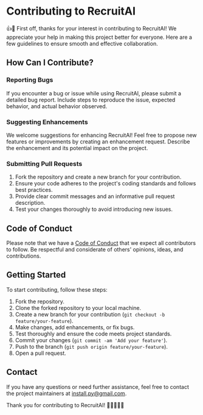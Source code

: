 # Contributing to RecruitAI

👍🎉 First off, thanks for your interest in contributing to RecruitAI! We appreciate your help in making this project better for everyone. Here are a few guidelines to ensure smooth and effective collaboration.

## How Can I Contribute?

### Reporting Bugs

If you encounter a bug or issue while using RecruitAI, please submit a detailed bug report. Include steps to reproduce the issue, expected behavior, and actual behavior observed.

### Suggesting Enhancements

We welcome suggestions for enhancing RecruitAI! Feel free to propose new features or improvements by creating an enhancement request. Describe the enhancement and its potential impact on the project.

### Submitting Pull Requests

1. Fork the repository and create a new branch for your contribution.
2. Ensure your code adheres to the project's coding standards and follows best practices.
3. Provide clear commit messages and an informative pull request description.
4. Test your changes thoroughly to avoid introducing new issues.

## Code of Conduct

Please note that we have a [Code of Conduct](CODE_OF_CONDUCT.md) that we expect all contributors to follow. Be respectful and considerate of others' opinions, ideas, and contributions.

## Getting Started

To start contributing, follow these steps:
1. Fork the repository.
2. Clone the forked repository to your local machine.
3. Create a new branch for your contribution (`git checkout -b feature/your-feature`).
4. Make changes, add enhancements, or fix bugs.
5. Test thoroughly and ensure the code meets project standards.
6. Commit your changes (`git commit -am 'Add your feature'`).
7. Push to the branch (`git push origin feature/your-feature`).
8. Open a pull request.

## Contact

If you have any questions or need further assistance, feel free to contact the project maintainers at [install.py@gmail.com](mailto:install.py@gmail.com).

Thank you for contributing to RecruitAI! 🚀👩‍💻👨‍💻
